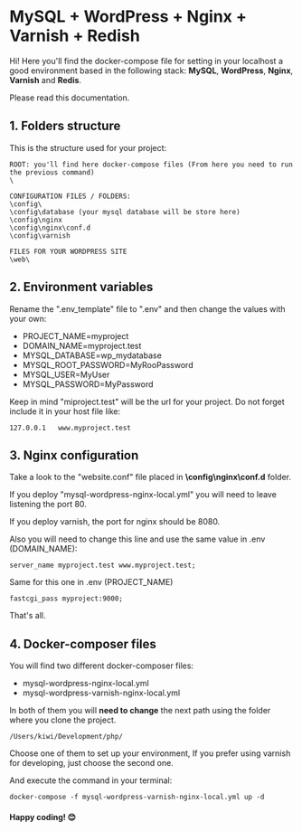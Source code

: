 # MySQL + WordPress + Nginx + Varnish + Redish

Hi! Here you'll find the docker-compose file for setting in your localhost a good environment based in the following stack: **MySQL**, **WordPress**, **Nginx**, **Varnish** and **Redis**.

Please read this documentation.

## 1. Folders structure

This is the structure used for your project:
```
ROOT: you'll find here docker-compose files (From here you need to run the previous command)
\ 

CONFIGURATION FILES / FOLDERS:
\config\
\config\database (your mysql database will be store here)
\config\nginx
\config\nginx\conf.d
\config\varnish

FILES FOR YOUR WORDPRESS SITE
\web\	
```

## 2. Environment variables

Rename the ".env_template" file to ".env" and then change the values with your own:
- PROJECT_NAME=myproject
- DOMAIN_NAME=myproject.test
- MYSQL_DATABASE=wp_mydatabase
- MYSQL_ROOT_PASSWORD=MyRooPassword
- MYSQL_USER=MyUser
- MYSQL_PASSWORD=MyPassword

Keep in mind "miproject.test" will be the url for your project. Do not forget include it in your host file like:
```
127.0.0.1	www.myproject.test
```
## 3. Nginx configuration

Take a look to the "website.conf" file placed in **\config\nginx\conf.d** folder.

If you deploy "mysql-wordpress-nginx-local.yml" you will need to leave listening the port 80.

If you deploy varnish, the port for nginx should be 8080.

Also you will need to change this line and use the same value in .env (DOMAIN_NAME):
```
server_name myproject.test www.myproject.test;
```
Same for this one in .env (PROJECT_NAME)
````
fastcgi_pass myproject:9000;
````

That's all.

## 4. Docker-composer files

You will find two different docker-composer files:
- mysql-wordpress-nginx-local.yml
- mysql-wordpress-varnish-nginx-local.yml

In both of them you will **need to change** the next path using the folder where you clone the project.
```
/Users/kiwi/Development/php/
```

Choose one of them to set up your environment, If you prefer using varnish for developing, just choose the second one.

And execute the command in your terminal:
```
docker-compose -f mysql-wordpress-varnish-nginx-local.yml up -d
```

#### Happy coding! :blush:

